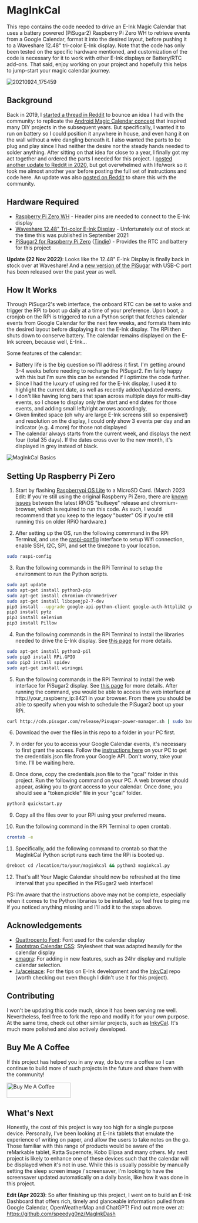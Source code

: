 # MagInkCal
This repo contains the code needed to drive an E-Ink Magic Calendar that uses a battery powered (PiSugar2) Raspberry Pi Zero WH to retrieve events from a Google Calendar, format it into the desired layout, before pushing it to a Waveshare 12.48" tri-color E-Ink display. Note that the code has only been tested on the specific hardware mentioned, and customization of the code is necessary for it to work with other E-Ink displays or Battery/RTC add-ons. That said, enjoy working on your project and hopefully this helps to jump-start your magic calendar journey.

![20210924_175459](https://user-images.githubusercontent.com/5581989/134661608-bac1f0bf-e7e3-41fe-b92e-37c26dad8fbe.jpg)


## Background
Back in 2019, I [started a thread in Reddit](https://www.reddit.com/r/RASPBERRY_PI_PROJECTS/comments/dzveio/seeking_advice_on_wallmounted_battery_powered/) to bounce an idea I had with the community: to replicate the [Android Magic Calendar concept](https://www.youtube.com/watch?v=2KDkFgOHZ5I) that inspired many DIY projects in the subsequent years. But specifically, I wanted it to run on battery so I could position it anywhere in house, and even hang it on the wall without a wire dangling beneath it. I also wanted the parts to be plug and play since I had neither the desire nor the steady hands needed to solder anything. After sitting on that idea for close to a year, I finally got my act together and ordered the parts I needed for this project. I [posted another update to Reddit in 2020](https://www.reddit.com/r/raspberry_pi/comments/k1hm7a/work_in_progress_1248_eink_magic_calendar_details/), but got overwhelmed with life/work so it took me almost another year before posting the full set of instructions and code here. An update was also [posted on Reddit](https://www.reddit.com/r/raspberry_pi/comments/pugv7d/maginkcal_magic_calendar_project_completed_full/) to share this with the community.

## Hardware Required
- [Raspberry Pi Zero WH](https://www.raspberrypi.org/blog/zero-wh/) - Header pins are needed to connect to the E-Ink display
- [Waveshare 12.48" Tri-color E-Ink Display](https://www.waveshare.com/product/12.48inch-e-paper-module-b.htm) - Unfortunately out of stock at the time this was published in September 2021
- [PiSugar2 for Raspberry Pi Zero](https://www.pisugar.com/) ([Tindie](https://www.tindie.com/products/pisugar/pisugar2-battery-for-raspberry-pi-zero/)) - Provides the RTC and battery for this project

**Update (22 Nov 2022)**: Looks like the 12.48" E-Ink Display is finally back in stock over at Waveshare! And a [new version of the PiSugar](https://www.tindie.com/products/pisugar/pisugar3-battery-for-raspberry-pi-zero/) with USB-C port has been released over the past year as well.

## How It Works
Through PiSugar2's web interface, the onboard RTC can be set to wake and trigger the RPi to boot up daily at a time of your preference. Upon boot, a cronjob on the RPi is triggered to run a Python script that fetches calendar events from Google Calendar for the next few weeks, and formats them into the desired layout before displaying it on the E-Ink display. The RPi then shuts down to conserve battery. The calendar remains displayed on the E-Ink screen, because well, E-Ink...

Some features of the calendar: 
- Battery life is the big question so I'll address it first. I'm getting around 3-4 weeks before needing to recharge the PiSugar2. I'm fairly happy with this but I'm sure this can be extended if I optimize the code further.
- Since I had the luxury of using red for the E-Ink display, I used it to highlight the current date, as well as recently added/updated events.
- I don't like having long bars that span across multiple days for multi-day events, so I chose to display only the start and end dates for those events, and adding small left/right arrows accordingly,
- Given limited space (oh why are large E-Ink screens still so expensive!) and resolution on the display, I could only show 3 events per day and an indicator (e.g. 4 more) for those not displayed 
- The calendar always starts from the current week, and displays the next four (total 35 days). If the dates cross over to the new month, it's displayed in grey instead of black.

![MagInkCal Basics](https://user-images.githubusercontent.com/5581989/134775456-d6bacaca-03c7-4357-af28-7c06aa19ed90.png)

## Setting Up Raspberry Pi Zero

1. Start by flashing [Raspberrypi OS Lite](https://www.raspberrypi.org/software/operating-systems/) to a MicroSD Card. (March 2023 Edit: If you're still using the original Raspberry Pi Zero, there are [known issues](https://forums.raspberrypi.com/viewtopic.php?t=323478) between the latest RPiOS "bullseye" release and chromium-browser, which is required to run this code. As such, I would recommend that you keep to the legacy "buster" OS if you're still running this on older RPiO hardware.)

2. After setting up the OS, run the following commmand in the RPi Terminal, and use the [raspi-config](https://www.raspberrypi.org/documentation/computers/configuration.html) interface to setup Wifi connection, enable SSH, I2C, SPI, and set the timezone to your location.

```bash
sudo raspi-config
```
3. Run the following commands in the RPi Terminal to setup the environment to run the Python scripts.

```bash
sudo apt update
sudo apt-get install python3-pip
sudo apt-get install chromium-chromedriver
sudo apt-get install libopenjp2-7-dev
pip3 install --upgrade google-api-python-client google-auth-httplib2 google-auth-oauthlib
pip3 install pytz
pip3 install selenium
pip3 install Pillow
```

4. Run the following commands in the RPi Terminal to install the libraries needed to drive the E-Ink display. See [this page](https://www.waveshare.com/wiki/12.48inch_e-Paper_Module) for more details.
```bash
sudo apt-get install python3-pil
sudo pip3 install RPi.GPIO
sudo pip3 install spidev
sudo apt-get install wiringpi
```

5. Run the following commands in the RPi Terminal to install the web interface for PiSugar2 display. See [this page](https://github.com/PiSugar/PiSugar/wiki/PiSugar2) for more details. After running the command, you would be able to access the web interface at http://your_raspberry_ip:8421 in your browser. From there you should be able to specify when you wish to schedule the PiSugar2 boot up your RPi.
```bash
curl http://cdn.pisugar.com/release/Pisugar-power-manager.sh | sudo bash
```

6. Download the over the files in this repo to a folder in your PC first. 

7. In order for you to access your Google Calendar events, it's necessary to first grant the access. Follow the [instructions here](https://developers.google.com/calendar/api/quickstart/python) on your PC to get the credentials.json file from your Google API. Don't worry, take your time. I'll be waiting here.

8. Once done, copy the credentials.json file to the "gcal" folder in this project. Run the following command on your PC. A web browser should appear, asking you to grant access to your calendar. Once done, you should see a "token.pickle" file in your "gcal" folder.

```bash
python3 quickstart.py
```

9. Copy all the files over to your RPi using your preferred means. 

10. Run the following command in the RPi Terminal to open crontab.
```bash
crontab -e
```
11. Specifically, add the following command to crontab so that the MagInkCal Python script runs each time the RPi is booted up.
```bash
@reboot cd /location/to/your/maginkcal && python3 maginkcal.py
```

12. That's all! Your Magic Calendar should now be refreshed at the time interval that you specified in the PiSugar2 web interface! 

PS: I'm aware that the instructions above may not be complete, especially when it comes to the Python libraries to be installed, so feel free to ping me if you noticed anything missing and I'll add it to the steps above.

## Acknowledgements
- [Quattrocento Font](https://fonts.google.com/specimen/Quattrocento): Font used for the calendar display
- [Bootstrap Calendar CSS](https://bootstrapious.com/p/bootstrap-calendar): Stylesheet that was adapted heavily for the calendar display
- [emagra](https://github.com/emagra): For adding in new features, such as 24hr display and multiple calendar selection. 
- [/u/aceisace](https://www.reddit.com/user/aceisace/): For the tips on E-Ink development and the [InkyCal](https://github.com/aceisace/Inkycal) repo (worth checking out even though I didn't use it for this project).   
  
## Contributing
I won't be updating this code much, since it has been serving me well. Nevertheless, feel free to fork the repo and modify it for your own purpose. At the same time, check out other similar projects, such as [InkyCal](https://github.com/aceisace/Inkycal). It's much more polished and also actively developed.

## Buy Me A Coffee
If this project has helped you in any way, do buy me a coffee so I can continue to build more of such projects in the future and share them with the community!

<a href="https://www.buymeacoffee.com/speedygonz" target="_blank"><img src="https://cdn.buymeacoffee.com/buttons/default-orange.png" alt="Buy Me A Coffee" height="41" width="174"></a>


## What's Next
Honestly, the cost of this project is way too high for a single purpose device. Personally, I've been looking at E-Ink tablets that emulate the experience of writing on paper, and allow the users to take notes on the go. Those familiar with this range of products would be aware of the reMarkable tablet, Ratta Supernote, Kobo Elipsa and many others. My next project is likely to enhance one of these devices such that the calendar will be displayed when it's not in use. While this is usually possible by manually setting the sleep screen image / screensaver, I'm looking to have the screensaver updated automatically on a daily basis, like how it was done in this project.

**Edit (Apr 2023)**: So after finishing up this project, I went on to build an E-Ink Dashboard that offers rich, timely and glanceable information pulled from Google Calendar, OpenWeatherMap and ChatGPT! Find out more over at: https://github.com/speedyg0nz/MagInkDash
